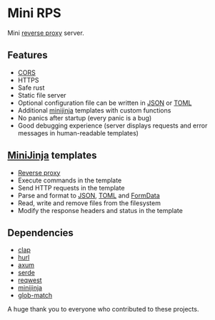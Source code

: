 # Mini RPS

Mini [reverse proxy](https://en.wikipedia.org/wiki/Reverse_proxy) server.

## Features
- [CORS](https://developer.mozilla.org/en-US/docs/Web/HTTP/CORS)
- HTTPS
- Safe rust
- Static file server
- Optional configuration file can be written in
[JSON](https://www.json.org/json-en.html) or
[TOML](https://toml.io/en/)
- Additional [minijinja](https://github.com/mitsuhiko/minijinja) templates with custom functions
- No panics after startup (every panic is a bug)
- Good debugging experience (server displays requests and error messages in human-readable templates)

## [MiniJinja](https://github.com/mitsuhiko/minijinja) templates
- [Reverse proxy](https://en.wikipedia.org/wiki/Reverse_proxy)
- Execute commands in the template
- Send HTTP requests in the template
- Parse and format to [JSON](https://www.json.org/json-en.html), [TOML](https://toml.io/en/) and [FormData](https://developer.mozilla.org/en-US/docs/Web/HTTP/Methods/POST)
- Read, write and remove files from the filesystem
- Modify the response headers and status in the template

## Dependencies
- [clap](https://github.com/clap-rs/clap)
- [hurl](https://github.com/Orange-OpenSource/hurl)
- [axum](https://github.com/tokio-rs/axum)
- [serde](https://github.com/serde-rs/serde)
- [reqwest](https://github.com/seanmonstar/reqwest)
- [minijinja](https://github.com/mitsuhiko/minijinja)
- [glob-match](https://github.com/devongovett/glob-match)

A huge thank you to everyone who contributed to these projects.
